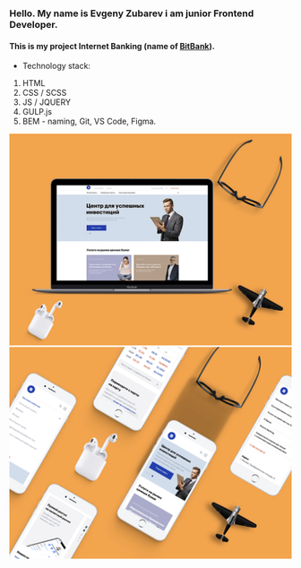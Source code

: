 ### Hello. My name is Evgeny Zubarev i am junior Frontend Developer. 

#### This is my project Internet Banking (name of [BitBank](https://eozubarev.github.io/Creating-a-Internet-Banking/)).

* Technology stack:
 1. HTML
 1. CSS / SCSS
 1. JS / JQUERY
 1. GULP.js
 1. BEM - naming, Git, VS Code, Figma.

![Image alt](https://github.com/eozubarev/Creating-a-Internet-Banking/raw/master/about/1.png)
![Image alt](https://github.com/eozubarev/Creating-a-Internet-Banking/raw/master/about/2.png)
